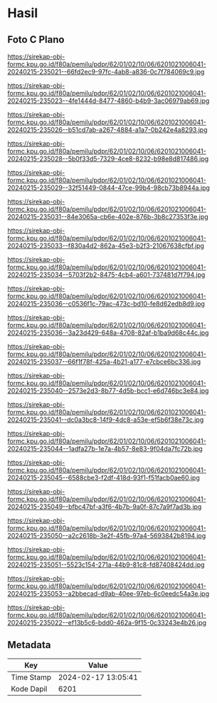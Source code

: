 # Hasil

## Foto C Plano

https://sirekap-obj-formc.kpu.go.id/f80a/pemilu/pdpr/62/01/02/10/06/6201021006041-20240215-235021--66fd2ec9-97fc-4ab8-a836-0c7f784069c9.jpg

https://sirekap-obj-formc.kpu.go.id/f80a/pemilu/pdpr/62/01/02/10/06/6201021006041-20240215-235023--4fe1444d-8477-4860-b4b9-3ac06979ab69.jpg

https://sirekap-obj-formc.kpu.go.id/f80a/pemilu/pdpr/62/01/02/10/06/6201021006041-20240215-235026--b51cd7ab-a267-4884-a1a7-0b242e4a8293.jpg

https://sirekap-obj-formc.kpu.go.id/f80a/pemilu/pdpr/62/01/02/10/06/6201021006041-20240215-235028--5b0f33d5-7329-4ce8-8232-b98e8d817486.jpg

https://sirekap-obj-formc.kpu.go.id/f80a/pemilu/pdpr/62/01/02/10/06/6201021006041-20240215-235029--32f51449-0844-47ce-99b4-98cb73b8944a.jpg

https://sirekap-obj-formc.kpu.go.id/f80a/pemilu/pdpr/62/01/02/10/06/6201021006041-20240215-235031--84e3065a-cb6e-402e-876b-3b8c27353f3e.jpg

https://sirekap-obj-formc.kpu.go.id/f80a/pemilu/pdpr/62/01/02/10/06/6201021006041-20240215-235033--f830a4d2-862a-45e3-b2f3-21067638cfbf.jpg

https://sirekap-obj-formc.kpu.go.id/f80a/pemilu/pdpr/62/01/02/10/06/6201021006041-20240215-235034--5703f2b2-8475-4cb4-a601-737481d7f794.jpg

https://sirekap-obj-formc.kpu.go.id/f80a/pemilu/pdpr/62/01/02/10/06/6201021006041-20240215-235036--c0536f1c-79ac-473c-bd10-fe8d62edb8d9.jpg

https://sirekap-obj-formc.kpu.go.id/f80a/pemilu/pdpr/62/01/02/10/06/6201021006041-20240215-235036--3a23d429-648a-4708-82af-b1ba9d68c44c.jpg

https://sirekap-obj-formc.kpu.go.id/f80a/pemilu/pdpr/62/01/02/10/06/6201021006041-20240215-235037--66f1f78f-425a-4b21-a177-e7cbce6bc336.jpg

https://sirekap-obj-formc.kpu.go.id/f80a/pemilu/pdpr/62/01/02/10/06/6201021006041-20240215-235040--2573e2d3-8b77-4d5b-bcc1-e6d746bc3e84.jpg

https://sirekap-obj-formc.kpu.go.id/f80a/pemilu/pdpr/62/01/02/10/06/6201021006041-20240215-235041--dc0a3bc8-14f9-4dc8-a53e-ef5b6f38e73c.jpg

https://sirekap-obj-formc.kpu.go.id/f80a/pemilu/pdpr/62/01/02/10/06/6201021006041-20240215-235044--1adfa27b-1e7a-4b57-8e83-9f04da7fc72b.jpg

https://sirekap-obj-formc.kpu.go.id/f80a/pemilu/pdpr/62/01/02/10/06/6201021006041-20240215-235045--6588cbe3-f2df-418d-93f1-f51facb0ae60.jpg

https://sirekap-obj-formc.kpu.go.id/f80a/pemilu/pdpr/62/01/02/10/06/6201021006041-20240215-235049--bfbc47bf-a3f6-4b7b-9a0f-87c7a9f7ad3b.jpg

https://sirekap-obj-formc.kpu.go.id/f80a/pemilu/pdpr/62/01/02/10/06/6201021006041-20240215-235050--a2c2618b-3e2f-45fb-97a4-5693842b8194.jpg

https://sirekap-obj-formc.kpu.go.id/f80a/pemilu/pdpr/62/01/02/10/06/6201021006041-20240215-235051--5523c154-271a-44b9-81c8-fd87408424dd.jpg

https://sirekap-obj-formc.kpu.go.id/f80a/pemilu/pdpr/62/01/02/10/06/6201021006041-20240215-235053--a2bbecad-d9ab-40ee-97eb-6c0eedc54a3e.jpg

https://sirekap-obj-formc.kpu.go.id/f80a/pemilu/pdpr/62/01/02/10/06/6201021006041-20240215-235022--ef13b5c6-bdd0-462a-9f15-0c33243e4b26.jpg


## Metadata

| Key        | Value               |
| ---------- | ------------------- |
| Time Stamp | 2024-02-17 13:05:41 |
| Kode Dapil | 6201                |



